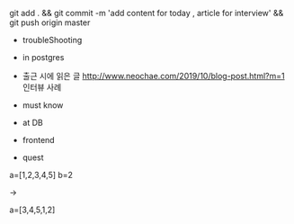 

git add . && git commit -m 'add content for today , article for interview' && git push origin master

- troubleShooting


- in postgres


- 출근 시에 읽은 글 
http://www.neochae.com/2019/10/blog-post.html?m=1
인터뷰 사례 

- must know 




- at DB 


- frontend

- quest

a=[1,2,3,4,5]
b=2

-> 

a=[3,4,5,1,2]

